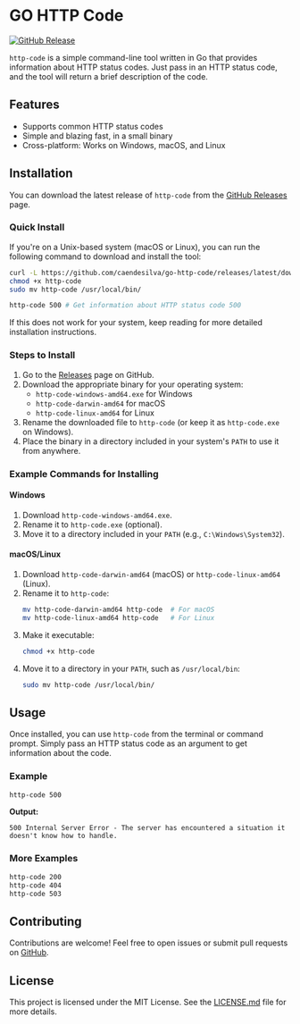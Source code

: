 # GO HTTP Code

[![GitHub Release](https://img.shields.io/github/v/release/caendesilva/go-http-code)](https://github.com/caendesilva/go-http-code/releases)

`http-code` is a simple command-line tool written in Go that provides information about HTTP status codes. Just pass in an HTTP status code, and the tool will return a brief description of the code.

## Features

- Supports common HTTP status codes
- Simple and blazing fast, in a small binary
- Cross-platform: Works on Windows, macOS, and Linux

## Installation

You can download the latest release of `http-code` from the [GitHub Releases](https://github.com/caendesilva/go-http-code/releases) page.

### Quick Install

If you're on a Unix-based system (macOS or Linux), you can run the following command to download and install the tool:

```bash
curl -L https://github.com/caendesilva/go-http-code/releases/latest/download/http-code-$(uname -s | awk '{print tolower($0)}')-amd64 -o http-code
chmod +x http-code
sudo mv http-code /usr/local/bin/

http-code 500 # Get information about HTTP status code 500
```

If this does not work for your system, keep reading for more detailed installation instructions.


### Steps to Install

1. Go to the [Releases](https://github.com/caendesilva/go-http-code/releases) page on GitHub.
2. Download the appropriate binary for your operating system:
   - `http-code-windows-amd64.exe` for Windows
   - `http-code-darwin-amd64` for macOS
   - `http-code-linux-amd64` for Linux
3. Rename the downloaded file to `http-code` (or keep it as `http-code.exe` on Windows).
4. Place the binary in a directory included in your system's `PATH` to use it from anywhere.

### Example Commands for Installing

#### Windows

1. Download `http-code-windows-amd64.exe`.
2. Rename it to `http-code.exe` (optional).
3. Move it to a directory included in your `PATH` (e.g., `C:\Windows\System32`).

#### macOS/Linux

1. Download `http-code-darwin-amd64` (macOS) or `http-code-linux-amd64` (Linux).
2. Rename it to `http-code`:
   ```bash
   mv http-code-darwin-amd64 http-code  # For macOS
   mv http-code-linux-amd64 http-code   # For Linux
   ```
3. Make it executable:
   ```bash
   chmod +x http-code
   ```
4. Move it to a directory in your `PATH`, such as `/usr/local/bin`:
   ```bash
   sudo mv http-code /usr/local/bin/
   ```

## Usage

Once installed, you can use `http-code` from the terminal or command prompt. Simply pass an HTTP status code as an argument to get information about the code.

### Example

```sh
http-code 500
```

**Output:**
```
500 Internal Server Error - The server has encountered a situation it doesn't know how to handle.
```

### More Examples

```sh
http-code 200
http-code 404
http-code 503
```

## Contributing

Contributions are welcome! Feel free to open issues or submit pull requests on [GitHub](https://github.com/caendesilva/go-http-code).

## License

This project is licensed under the MIT License. See the [LICENSE.md](LICENSE.md) file for more details.
